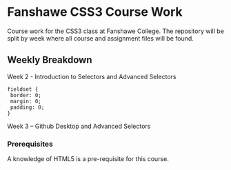 ﻿# Fanshawe CSS3 Course Work

Course work for the CSS3 class at Fanshawe College. The repository will be split by week where all course and assignment files will be found.

## Weekly Breakdown

Week 2 - Introduction to Selectors and Advanced Selectors

```
fieldset {
 border: 0;
 margin: 0;
 padding: 0;
}
```

Week 3 – Github Desktop and Advanced Selectors

### Prerequisites

A knowledge of HTML5 is a pre-requisite for this course.
